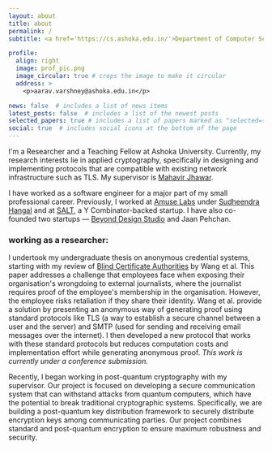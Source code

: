 ```yaml
---
layout: about
title: about
permalink: /
subtitle: <a href='https://cs.ashoka.edu.in/'>Department of Computer Science, Ashoka University</a>. 

profile:
  align: right
  image: prof_pic.png
  image_circular: true # crops the image to make it circular
  address: >
    <p>aarav.varshney@ashoka.edu.in</p>

news: false  # includes a list of news items
latest_posts: false  # includes a list of the newest posts
selected_papers: true # includes a list of papers marked as "selected={true}"
social: true  # includes social icons at the bottom of the page
---
```


I'm a Researcher and a Teaching Fellow at Ashoka University. Currently, my research interests lie in applied cryptography, specifically in designing and implementing protocols that are compatible with existing network infrastructure such as TLS. My supervisor is [Mahavir Jhawar](https://sites.google.com/site/homeofmahavir/Home).

I have worked as a software engineer for a major part of my small professional career. Previously, I worked at [Amuse Labs](https://amuselabs.com/) under [Sudheendra Hangal](http://xenon.stanford.edu/~hangal/) and at [SALT](https://www.salt.pe/), a Y Combinator-backed startup. I have also co-founded two startups &mdash; [Beyond Design Studio](https://beyonddesignstudio.com/) and Jaan Pehchan.

### working as a researcher:
I undertook my undergraduate thesis on anonymous credential systems, starting with my review of [Blind Certificate Authorities](https://eprint.iacr.org/2018/1022) by Wang et al. This paper addresses a challenge that employees face when exposing their organisation's wrongdoing to external journalists, where the journalist requires proof of the employee's membership in the organisation. However, the employee risks retaliation if they share their identity. Wang et al. provide a solution by presenting an anonymous way of generating proof using standard protocols like TLS (a way to establish a secure channel between a user and the server) and SMTP (used for sending and receiving email messages over the internet). I then developed a new protocol that works with these standard protocols but reduces computation costs and implementation effort while generating anonymous proof. *This work is currently under a conference submission.*

Recently, I began working in post-quantum cryptography with my supervisor. Our project is focused on developing a secure communication system that can withstand attacks from quantum computers, which have the potential to break traditional cryptographic systems. Specifically, we are building a post-quantum key distribution framework to securely distribute encryption keys among communicating parties. Our project combines standard and post-quantum encryption to ensure maximum robustness and security.


 
